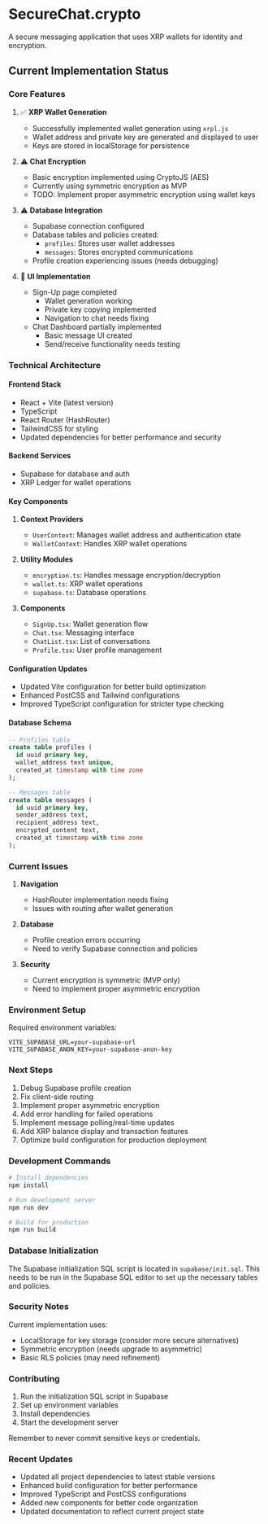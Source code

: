 # SecureChat.crypto

A secure messaging application that uses XRP wallets for identity and encryption.

## Current Implementation Status

### Core Features

1. ✅ **XRP Wallet Generation**
   - Successfully implemented wallet generation using `xrpl.js`
   - Wallet address and private key are generated and displayed to user
   - Keys are stored in localStorage for persistence

2. ⚠️ **Chat Encryption**
   - Basic encryption implemented using CryptoJS (AES)
   - Currently using symmetric encryption as MVP
   - TODO: Implement proper asymmetric encryption using wallet keys

3. ⚠️ **Database Integration**
   - Supabase connection configured
   - Database tables and policies created:
     - `profiles`: Stores user wallet addresses
     - `messages`: Stores encrypted communications
   - Profile creation experiencing issues (needs debugging)

4. 🚧 **UI Implementation**
   - Sign-Up page completed
     - Wallet generation working
     - Private key copying implemented
     - Navigation to chat needs fixing
   - Chat Dashboard partially implemented
     - Basic message UI created
     - Send/receive functionality needs testing

### Technical Architecture

#### Frontend Stack
- React + Vite (latest version)
- TypeScript
- React Router (HashRouter)
- TailwindCSS for styling
- Updated dependencies for better performance and security

#### Backend Services
- Supabase for database and auth
- XRP Ledger for wallet operations

#### Key Components

1. **Context Providers**
   - `UserContext`: Manages wallet address and authentication state
   - `WalletContext`: Handles XRP wallet operations

2. **Utility Modules**
   - `encryption.ts`: Handles message encryption/decryption
   - `wallet.ts`: XRP wallet operations
   - `supabase.ts`: Database operations

3. **Components**
   - `SignUp.tsx`: Wallet generation flow
   - `Chat.tsx`: Messaging interface
   - `ChatList.tsx`: List of conversations
   - `Profile.tsx`: User profile management

#### Configuration Updates
- Updated Vite configuration for better build optimization
- Enhanced PostCSS and Tailwind configurations
- Improved TypeScript configuration for stricter type checking

#### Database Schema

```sql
-- Profiles table
create table profiles (
  id uuid primary key,
  wallet_address text unique,
  created_at timestamp with time zone
);

-- Messages table
create table messages (
  id uuid primary key,
  sender_address text,
  recipient_address text,
  encrypted_content text,
  created_at timestamp with time zone
);
```

### Current Issues

1. **Navigation**
   - HashRouter implementation needs fixing
   - Issues with routing after wallet generation

2. **Database**
   - Profile creation errors occurring
   - Need to verify Supabase connection and policies

3. **Security**
   - Current encryption is symmetric (MVP only)
   - Need to implement proper asymmetric encryption

### Environment Setup

Required environment variables:
```env
VITE_SUPABASE_URL=your-supabase-url
VITE_SUPABASE_ANON_KEY=your-supabase-anon-key
```

### Next Steps

1. Debug Supabase profile creation
2. Fix client-side routing
3. Implement proper asymmetric encryption
4. Add error handling for failed operations
5. Implement message polling/real-time updates
6. Add XRP balance display and transaction features
7. Optimize build configuration for production deployment

### Development Commands

```bash
# Install dependencies
npm install

# Run development server
npm run dev

# Build for production
npm run build
```

### Database Initialization

The Supabase initialization SQL script is located in `supabase/init.sql`. This needs to be run in the Supabase SQL editor to set up the necessary tables and policies.

### Security Notes

Current implementation uses:
- LocalStorage for key storage (consider more secure alternatives)
- Symmetric encryption (needs upgrade to asymmetric)
- Basic RLS policies (may need refinement)

### Contributing

1. Run the initialization SQL script in Supabase
2. Set up environment variables
3. Install dependencies
4. Start the development server

Remember to never commit sensitive keys or credentials.

### Recent Updates
- Updated all project dependencies to latest stable versions
- Enhanced build configuration for better performance
- Improved TypeScript and PostCSS configurations
- Added new components for better code organization
- Updated documentation to reflect current project state
